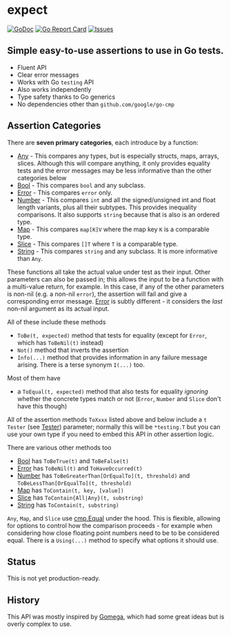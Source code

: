 # expect

[![GoDoc](https://img.shields.io/badge/api-Godoc-blue.svg)](https://pkg.go.dev/github.com/rickb777/expect)
[![Go Report Card](https://goreportcard.com/badge/github.com/rickb777/expect)](https://goreportcard.com/report/github.com/rickb777/expect)
[![Issues](https://img.shields.io/github/issues/rickb777/expect.svg)](https://github.com/rickb777/expect/issues)

## Simple easy-to-use assertions to use in Go tests.

 * Fluent API
 * Clear error messages
 * Works with Go `testing` API
 * Also works independently
 * Type safety thanks to Go generics
 * No dependencies other than `github.com/google/go-cmp`

## Assertion Categories

There are **seven primary categories**, each introduce by a function:

 * [Any](https://pkg.go.dev/github.com/rickb777/expect#Any) - This compares any types, but is especially structs, maps, arrays, slices. Although this will compare anything, it only provides equality tests and the error messages may be less informative than the other categories below
 * [Bool](https://pkg.go.dev/github.com/rickb777/expect#Bool) - This compares `bool` and any subclass.
 * [Error](https://pkg.go.dev/github.com/rickb777/expect#Error) - This compares `error` only.
 * [Number](https://pkg.go.dev/github.com/rickb777/expect#Number) - This compares `int` and all the signed/unsigned int and float length variants, plus all their subtypes. This provides inequality comparisons. It also supports  `string` because that is also is an ordered type.
 * [Map](https://pkg.go.dev/github.com/rickb777/expect#Map) - This compares `map[K]V` where the map key `K` is a comparable type.
 * [Slice](https://pkg.go.dev/github.com/rickb777/expect#Slice) - This compares `[]T` where `T` is a comparable type.
 * [String](https://pkg.go.dev/github.com/rickb777/expect#String) - This compares `string` and any subclass. It is more informative than `Any`.

These functions all take the actual value under test as their input. Other parameters can also be passed in; this allows the input to be a function with a multi-value return, for example. In this case, if any of the other parameters is non-nil (e.g. a non-nil `error`), the assertion will fail and give a corresponding error message. [Error](https://pkg.go.dev/github.com/rickb777/expect#Error) is subtly different - it considers the *last* non-nil argument as its actual input.

All of these include these methods

 * `ToBe(t, expected)` method that tests for equality (except for `Error`, which has `ToBeNil(t)` instead)
 * `Not()` method that inverts the assertion
 * `Info(...)` method that provides information in any failure message arising. There is a terse synonym `I(...)` too.

Most of them have

 * a `ToEqual(t, expected)` method that also tests for equality *ignoring* whether the concrete types match or not (`Error`, `Number` and `Slice` don't have this though)

All of the assertion methods `ToXxxx` listed above and below include a `t Tester` (see [Tester](https://pkg.go.dev/github.com/rickb777/expect#Tester)) parameter; normally this will be `*testing.T` but you can use your own type if you need to embed this API in other assertion logic.

There are various other methods too

 * [Bool](https://pkg.go.dev/github.com/rickb777/expect#Bool) has `ToBeTrue(t)` and `ToBeFalse(t)`
 * [Error](https://pkg.go.dev/github.com/rickb777/expect#Error) has `ToBeNil(t)` and `ToHaveOccurred(t)`
 * [Number](https://pkg.go.dev/github.com/rickb777/expect#Number) has `ToBeGreaterThan[OrEqualTo](t, threshold)` and `ToBeLessThan[OrEqualTo](t, threshold)`
 * [Map](https://pkg.go.dev/github.com/rickb777/expect#Map) has `ToContain(t, key, [value])`
 * [Slice](https://pkg.go.dev/github.com/rickb777/expect#Slice) has `ToContain{All|Any}(t, substring)`
 * [String](https://pkg.go.dev/github.com/rickb777/expect#String) has `ToContain(t, substring)`

`Any`, `Map`, and `Slice` use [cmp.Equal](https://pkg.go.dev/github.com/google/go-cmp/cmp) under the hood. This is flexible, allowing for options to control how the comparison proceeds - for example when considering how close floating point numbers need to be to be considered equal. There is a `Using(...)` method to specify what options it should use.

## Status

This is not yet production-ready.

## History

This API was mostly inspired by [Gomega](https://github.com/onsi/gomega), which had some great ideas but is overly complex to use.
